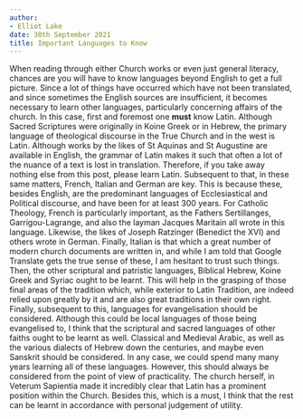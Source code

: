 ```yaml
---
author:
- Elliot Lake
date: 30th September 2021
title: Important Languages to Know
---
```


When reading through either Church works or even just general literacy,
chances are you will have to know languages beyond English to get a full
picture. Since a lot of things have occurred which have not been
translated, and since sometimes the English sources are insufficient, it
becomes necessary to learn other languages, particularly concerning
affairs of the church. In this case, first and foremost one **must**
know Latin. Although Sacred Scriptures were originally in Koine Greek or
in Hebrew, the primary language of theological discourse in the True
Church and in the west is Latin. Although works by the likes of St
Aquinas and St Augustine are available in English, the grammar of Latin
makes it such that often a lot of the nuance of a text is lost in
translation. Therefore, if you take away nothing else from this post,
please learn Latin. Subsequent to that, in these same matters, French,
Italian and German are key. This is because these, besides English, are
the predominant languages of Ecclesiastical and Political discourse, and
have been for at least 300 years. For Catholic Theology, French is
particularly important, as the Fathers Sertillanges, Garrigou-Lagrange,
and also the layman Jacques Maritain all wrote in this language.
Likewise, the likes of Joseph Ratzinger (Benedict the XVI) and others
wrote in German. Finally, Italian is that which a great number of modern
church documents are written in, and while I am told that Google
Translate gets the true sense of these, I am hesitant to trust such
things. Then, the other scriptural and patristic languages, Biblical
Hebrew, Koine Greek and Syriac ought to be learnt. This will help in the
grasping of those final areas of the tradition which, while exterior to
Latin Tradition, are indeed relied upon greatly by it and are also great
traditions in their own right. Finally, subsequent to this, languages
for evangelisation should be considered. Although this could be local
languages of those being evangelised to, I think that the scriptural and
sacred languages of other faiths ought to be learnt as well. Classical
and Medieval Arabic, as well as the various dialects of Hebrew down the
centuries, and maybe even Sanskrit should be considered. In any case, we
could spend many many years learning all of these languages. However,
this should always be considered from the point of view of practicality.
The church herself, in Veterum Sapientia made it incredibly clear that
Latin has a prominent position within the Church. Besides this, which is
a must, I think that the rest can be learnt in accordance with personal
judgement of utility.
